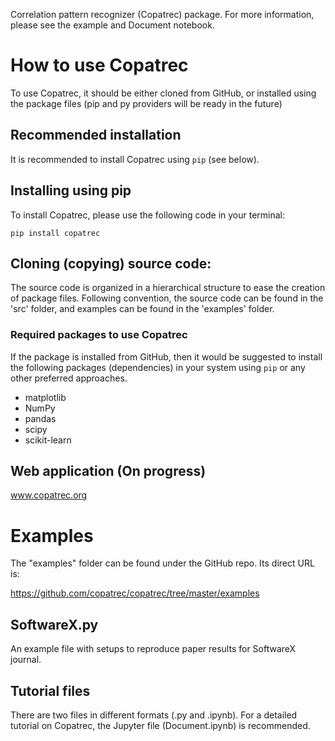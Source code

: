 Correlation pattern recognizer (Copatrec) package.
For more information, please see the example and Document notebook.

# How to use Copatrec
To use Copatrec, it should be either cloned from GitHub, or
installed using the package files (pip and py providers will
be ready in the future)

## Recommended installation
It is recommended to install Copatrec using `pip` (see below).

## Installing using pip
To install Copatrec, please use the following code in your terminal:

```pip install copatrec```

## Cloning (copying) source code:
The source code is organized in a hierarchical structure to ease the creation of package files. 
Following convention, the source code can be found in the 'src' folder, and examples can be found in the 'examples' folder.

### Required packages to use Copatrec
If the package is installed from GitHub, then it would be suggested
to install the following packages (dependencies) in your system using `pip` or any other 
preferred approaches. 
- matplotlib
- NumPy
- pandas
- scipy
- scikit-learn

## Web application (On progress)
www.copatrec.org

# Examples

The "examples" folder can be found under the GitHub repo. Its direct URL is:

https://github.com/copatrec/copatrec/tree/master/examples

## SoftwareX.py
An example file with setups to reproduce paper results for SoftwareX journal.

## Tutorial files
There are two files in different formats (.py and .ipynb). For a detailed tutorial on Copatrec, the Jupyter
file (Document.ipynb) is recommended. 
